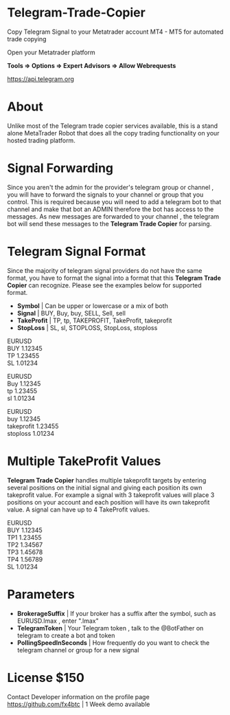 # Telegram-Trade-Copier
Copy Telegram Signal to your Metatrader account MT4 - MT5 for automated trade copying 

Open your Metatrader platform

**Tools => Options => Expert Advisors => Allow Webrequests**

https://api.telegram.org 

# About
Unlike most of the Telegram trade copier services available, this is a stand alone MetaTrader Robot that does all the copy trading functionality on your hosted trading platform.

# Signal Forwarding
Since you aren't the admin for the provider's telegram group or channel , you will have to forward the signals to your channel or group that you control. This is required because you will need to add a telegram bot to that channel and make that bot an ADMIN therefore the bot has access to the messages. As new messages are forwarded to your channel , the telegram bot will send these messages to the **Telegram Trade Copier** for parsing. 

# Telegram Signal Format

Since the majority of telegram signal providers do not have the same format, you have to format the signal into a format that this **Telegram Trade Copier** can recognize. Please see the examples below for supported format. 

- **Symbol** | Can be upper or lowercase or a mix of both
- **Signal** | BUY, Buy, buy, SELL, Sell, sell
- **TakeProfit** | TP, tp, TAKEPROFIT, TakeProfit, takeprofit
- **StopLoss** | SL, sl, STOPLOSS, StopLoss, stoploss

EURUSD  
BUY 1.12345  
TP 1.23455  
SL 1.01234  

EURUSD  
Buy 1.12345  
tp 1.23455  
sl 1.01234  

EURUSD  
buy 1.12345  
takeprofit 1.23455  
stoploss 1.01234  

# Multiple TakeProfit Values
**Telegram Trade Copier** handles multiple takeprofit targets by entering several positions on the initial signal and giving each position its own takeprofit value. For example a signal with 3 takeprofit values will place 3 positions on your account and each position will have its own takeprofit value. A signal can have up to 4 TakeProfit values. 

EURUSD  
BUY 1.12345  
TP1 1.23455  
TP2 1.34567  
TP3 1.45678  
TP4 1.56789  
SL 1.01234  


# Parameters
- **BrokerageSuffix** | If your broker has a suffix after the symbol, such as EURUSD.lmax , enter ".lmax"
- **TelegramToken** | Your Telegram token , talk to the @BotFather on telegram to create a bot and token 
- **PollingSpeedInSeconds** | How frequently do you want to check the telegram channel or group for a new signal

# License $150

Contact Developer   information on the profile page https://github.com/fx4btc | 1 Week demo available

